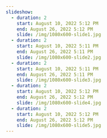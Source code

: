 ```yaml
---
slideshow:
  - duration: 2
    start: August 10, 2022 5:12 PM
    end: August 26, 2022 5:12 PM
    slide: /img/1080x600-slide1.jpg
  - duration: 2
    start: August 10, 2022 5:11 PM
    end: August 26, 2022 5:11 PM
    slide: /img/1080x600-slide2.jpg
  - duration: 2
    start: August 10, 2022 5:11 PM
    end: August 26, 2022 5:11 PM
    slide: /img/1080x600-slide3.jpg
  - duration: 2
    start: August 10, 2022 5:12 PM
    end: August 26, 2022 5:12 PM
    slide: /img/1080x600-slide4.jpg
  - duration: 2
    start: August 10, 2022 5:12 PM
    end: August 26, 2022 5:12 PM
    slide: /img/1080x600-slide5.jpg
---
```

